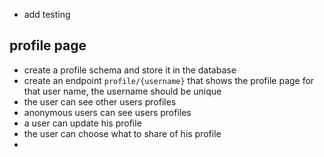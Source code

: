 - add testing

## profile page

- create a profile schema and store it in the database
- create an endpoint `profile/{username}` that shows the profile page for that user name, the username should be unique
- the user can see other users profiles
- anonymous users can see users profiles
- a user can update his profile
- the user can choose what to share of his profile
- 


